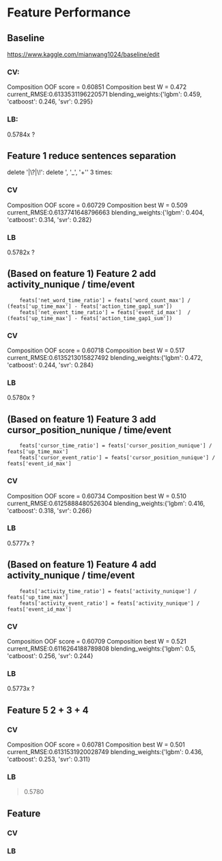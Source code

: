 # Feature Performance
## Baseline
https://www.kaggle.com/mianwang1024/baseline/edit
### CV:
Composition OOF score = 0.60851 
Composition best W = 0.472 
current_RMSE:0.6133531196220571 
blending_weights:{'lgbm': 0.459, 'catboost': 0.246, 'svr': 0.295}
### LB:
0.5784x ?

## Feature 1 reduce sentences separation
delete '|\\?|\\!':
delete ', '_', '+'' 3 times:
### CV
Composition OOF score = 0.60729
Composition best W = 0.509
current_RMSE:0.6137741648796663
blending_weights:{'lgbm': 0.404, 'catboost': 0.314, 'svr': 0.282}
### LB
0.5782x ?

## (Based on feature 1) Feature 2 add activity_nunique / time/event
        feats['net_word_time_ratio'] = feats['word_count_max'] / (feats['up_time_max'] - feats['action_time_gap1_sum'])
        feats['net_event_time_ratio'] = feats['event_id_max']  / (feats['up_time_max'] - feats['action_time_gap1_sum'])
### CV
Composition OOF score = 0.60718
Composition best W = 0.517
current_RMSE:0.6135213015827492
blending_weights:{'lgbm': 0.472, 'catboost': 0.244, 'svr': 0.284}
### LB
0.5780x ?

## (Based on feature 1) Feature 3 add cursor_position_nunique / time/event
        feats['cursor_time_ratio'] = feats['cursor_position_nunique'] / feats['up_time_max']
        feats['cursor_event_ratio'] = feats['cursor_position_nunique'] / feats['event_id_max']
### CV
Composition OOF score = 0.60734
Composition best W = 0.510
current_RMSE:0.6125888480526304
blending_weights:{'lgbm': 0.416, 'catboost': 0.318, 'svr': 0.266}
### LB
0.5777x ?

## (Based on feature 1) Feature 4 add activity_nunique / time/event
        feats['activity_time_ratio'] = feats['activity_nunique'] / feats['up_time_max']
        feats['activity_event_ratio'] = feats['activity_nunique'] / feats['event_id_max'] 
### CV
Composition OOF score = 0.60709
Composition best W = 0.521
current_RMSE:0.6116264188789808
blending_weights:{'lgbm': 0.5, 'catboost': 0.256, 'svr': 0.244}
### LB
0.5773x ?

## Feature 5 2 + 3 + 4

### CV
Composition OOF score = 0.60781
Composition best W = 0.501
current_RMSE:0.6131531920028749
blending_weights:{'lgbm': 0.436, 'catboost': 0.253, 'svr': 0.311}
### LB
> 0.5780




## Feature

### CV

### LB
